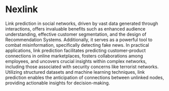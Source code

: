 # Nexlink


Link prediction in social networks, driven by vast data generated through interactions, offers invaluable benefits such as enhanced audience understanding, effective customer segmentation, and the design of Recommendation Systems. Additionally, it serves as a powerful tool to combat misinformation, specifically detecting fake news. In practical applications, link prediction facilitates predicting customer-product connections in online marketplaces, fosters collaborations among employees, and uncovers crucial insights within complex networks, including those associated with security concerns like terrorist networks. Utilizing structured datasets and machine learning techniques, link prediction enables the anticipation of connections between unlinked nodes, providing actionable insights for decision-making.
